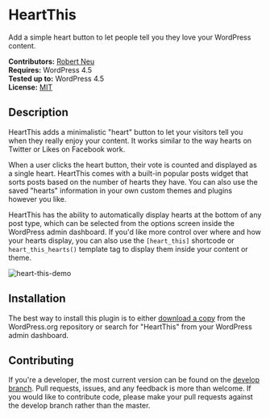 # HeartThis

Add a simple heart button to let people tell you they love your WordPress content.

__Contributors:__ [Robert Neu](https://github.com/robneu)  
__Requires:__ WordPress 4.5  
__Tested up to:__ WordPress 4.5  
__License:__ [MIT](http://wpsitecare.mit-license.org/)  

## Description ##

HeartThis adds a minimalistic "heart" button to let your visitors tell you when they really enjoy your content. It works similar to the way hearts on Twitter or Likes on Facebook work.

When a user clicks the heart button, their vote is counted and displayed as a single heart. HeartThis comes with a built-in popular posts widget that sorts posts based on the number of hearts they have. You can also use the saved "hearts" information in your own custom themes and plugins however you like.

HeartThis has the ability to automatically display hearts at the bottom of any post type, which can be selected from the options screen inside the WordPress admin dashboard. If you'd like more control over where and how your hearts display, you can also use the `[heart_this]` shortcode or `heart_this_hearts()` template tag to display them inside your content or theme.

![heart-this-demo](https://cloud.githubusercontent.com/assets/2184093/17186262/7d73e8ba-5402-11e6-83f5-08c5971e2c29.gif)

## Installation ##

The best way to install this plugin is to either [download a copy](https://wordpress.org/plugins/heart-this/) from the WordPress.org repository or search for "HeartThis" from your WordPress admin dashboard.

## Contributing ##

If you're a developer, the most current version can be found on the [develop branch](https://github.com/wpsitecare/heart-this/tree/develop). Pull requests, issues, and any feedback is more than welcome. If you would like to contribute code, please make your pull requests against the develop branch rather than the master.
